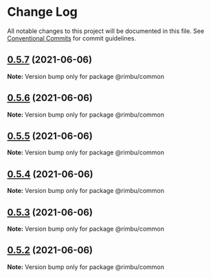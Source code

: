 # Change Log

All notable changes to this project will be documented in this file.
See [Conventional Commits](https://conventionalcommits.org) for commit guidelines.

## [0.5.7](https://github.com/rimbu-org/rimbu/compare/@rimbu/common@0.5.6...@rimbu/common@0.5.7) (2021-06-06)

**Note:** Version bump only for package @rimbu/common





## [0.5.6](https://github.com/rimbu-org/rimbu/compare/@rimbu/common@0.5.5...@rimbu/common@0.5.6) (2021-06-06)

**Note:** Version bump only for package @rimbu/common





## [0.5.5](https://github.com/rimbu-org/rimbu/compare/@rimbu/common@0.5.4...@rimbu/common@0.5.5) (2021-06-06)

**Note:** Version bump only for package @rimbu/common





## [0.5.4](https://github.com/rimbu-org/rimbu/compare/@rimbu/common@0.5.3...@rimbu/common@0.5.4) (2021-06-06)

**Note:** Version bump only for package @rimbu/common





## [0.5.3](https://github.com/rimbu-org/rimbu/compare/@rimbu/common@0.5.2...@rimbu/common@0.5.3) (2021-06-06)

**Note:** Version bump only for package @rimbu/common





## [0.5.2](https://github.com/rimbu-org/rimbu/compare/@rimbu/common@0.5.1...@rimbu/common@0.5.2) (2021-06-06)

**Note:** Version bump only for package @rimbu/common
